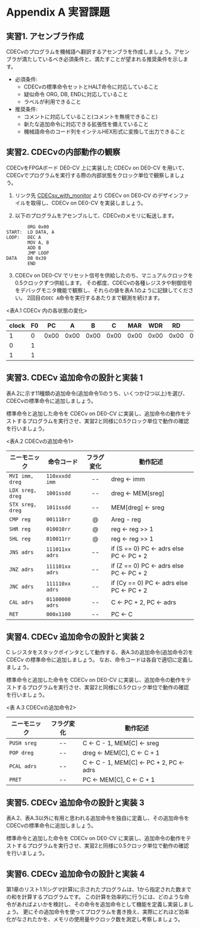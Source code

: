 # Appendix A 実習課題

## 実習1. アセンブラ作成

CDECvのプログラムを機械語へ翻訳するアセンブラを作成しましょう。アセンブラが満たしているべき必須条件と、満たすことが望まれる推奨条件を示します。
  - 必須条件:
    - CDECvの標準命令セットとHALT命令に対応していること
    - 疑似命令 ORG, DB, ENDに対応していること
    - ラベルが利用できること
  - 推奨条件:
    - コメントに対応していること(コメントを無視できること)
    - 新たな追加命令に対応できる拡張性を備えていること
    - 機械語命令のコード列をインテルHEX形式に変換して出力できること

## 実習2. CDECvの内部動作の観察
CDECvをFPGAボード DE0-CV 上に実装した CDECv on DE0-CV を用いて、CDECvでプログラムを実行する際の内部状態をクロック単位で観察しましょう。

1. リンク先 [CDECsv_with_monitor](https://github.com/rikitoro/CDECsv_with_monitor) より CDECv on DE0-CV のデザインファイルを取得し、CDECv on DE0-CV を実装しましょう。

2. 以下のプログラムをアセンブルして、CDECvのメモリに転送します。

````
        ORG 0x00
START:  LD DATA, A
LOOP:   DEC A
        MOV A, B
        ADD B
        JMP LOOP
DATA    DB 0x30
        END
````

3. CDECv on DE0-CV でリセット信号を供給したのち、マニュアルクロックを0.5クロックずつ供給します。
その都度、CDECvの各種レジスタや制御信号をデバッグモニタ機能で観察し、それらの値を表A.1のように記録してください。
2回目の`DEC A`命令を実行するあたりまで観測を続けます。

<表A.1 CDECv 内の各状態の変化>

|clock|F0|PC|A|B|C|MAR|WDR|RD|I|T|R|Xbus|xsrc|xdst|aluop|Rwe|FLGwe|MEMwe|
|-|-|-|-|-|-|-|-|-|-|-|-|-|-|-|-|-|-|-|
|1|0|0x00|0x00|0x00|0x00|0x00|0x00|0x00|0x00|0x00|0x00|0x00|000|000|0000|0|0|0|
|0|1||||||||||||||||||
|1|1||||||||||||||||||


## 実習3. CDECv 追加命令の設計と実装 1

表A.2に示す11種類の追加命令(追加命令1)のうち、いくつか(2つ以上)を選び、CDECvの標準命令に追加しましょう。

標準命令と追加した命令を CDECv on DE0-CV に実装し、追加命令の動作をテストするプログラムを実行させ、実習2と同様に0.5クロック単位で動作の確認を行いましょう。

<表A.2 CDECvの追加命令1>

| ニーモニック   | 命令コード    | フラグ変化 | 動作記述         |
|----------------|---------------|:----:|------------------------|
|`MVI imm, dreg` |`110xxxdd imm` |  --  | dreg <- imm            |
|`LDX sreg, dreg`|`1001ssdd`     |  --  | dreg <- MEM[sreg]      |
|`STX sreg, dreg`|`1011ssdd`     |  --  | MEM[dreg] <- sreg      |
|`CMP reg`       |`001110rr`     |  @   | Areg - reg             |
|`SHR reg`       |`010010rr`     |  @   | reg <- reg >> 1        |
|`SHL reg`       |`010011rr`     |  @   | reg <- reg >> 1        |
|`JNS adrs`      |`111011xx adrs`|  --  | if (S == 0) PC <- adrs else PC <- PC + 2 |
|`JNZ adrs`      |`111101xx adrs`|  --  | if (Z == 0) PC <- adrs else PC <- PC + 2 |
|`JNC adrs`      |`111110xx adrs`|  --  | if (Cy == 0) PC <- adrs else PC <- PC + 2 |
|`CAL adrs`      |`01100000 adrs`|  --  | C <- PC + 2, PC <- adrs|
|`RET`           |`000x1100`     |  --  | PC <- C                |


## 実習4. CDECv 追加命令の設計と実装 2

C レジスタをスタックポインタとして動作する、表A.3の追加命令(追加命令2)を CDECv の標準命令に追加しましょう。
なお、命令コードは各自で適切に定義しましょう。

標準命令と追加した命令を CDECv on DE0-CV に実装し、追加命令の動作をテストするプログラムを実行させ、実習2と同様に0.5クロック単位で動作の確認を行いましょう。

<表 A.3 CDECvの追加命令2>

| ニーモニック   | フラグ変化 | 動作記述         |
|----------------|:----:|------------------------|
|`PUSH sreg`     |  --  | C <- C - 1, MEM[C] <- sreg |
|`POP dreg`      |  --  | dreg <- MEM[C], C <- C + 1 |
|`PCAL adrs`     |  --  | C <- C - 1, MEM[C] <- PC + 2, PC <- adrs |
|`PRET`          |  --  | PC <- MEM[C], C <- C + 1   |


## 実習5. CDECv 追加命令の設計と実装 3

表A.2、表A.3以外に有用と思われる追加命令を独自に定義し、その追加命令をCDECvの標準命令に追加しましょう。

標準命令と追加した命令を CDECv on DE0-CV に実装し、追加命令の動作をテストするプログラムを実行させ、実習2と同様に0.5クロック単位で動作の確認を行いましょう。


## 実習6. CDECv 追加命令の設計と実装 4

第1章のリスト1.1(シグマ計算)に示されたプログラムは、1から指定された数までの和を計算するプログラムです。
この計算を効率的に行うには、どのような命令があればよいかを検討し、その命令を追加命令として機能を定義し実装しましょう。
更にその追加命令を使ってプログラムを書き換え、実際にどれほど効率化がなされたかを、メモリの使用量やクロック数を測定し考察しましょう。
